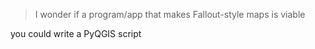 > I wonder if a program/app that makes Fallout-style maps is viable

you could write a PyQGIS script
